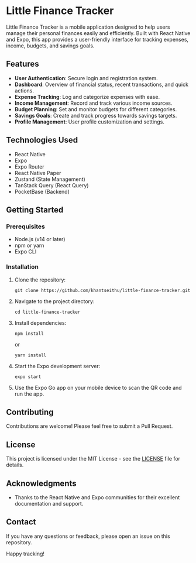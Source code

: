 # Little Finance Tracker

Little Finance Tracker is a mobile application designed to help users manage their personal finances easily and efficiently. Built with React Native and Expo, this app provides a user-friendly interface for tracking expenses, income, budgets, and savings goals.

## Features

- **User Authentication**: Secure login and registration system.
- **Dashboard**: Overview of financial status, recent transactions, and quick actions.
- **Expense Tracking**: Log and categorize expenses with ease.
- **Income Management**: Record and track various income sources.
- **Budget Planning**: Set and monitor budgets for different categories.
- **Savings Goals**: Create and track progress towards savings targets.
- **Profile Management**: User profile customization and settings.

## Technologies Used

- React Native
- Expo
- Expo Router
- React Native Paper
- Zustand (State Management)
- TanStack Query (React Query)
- PocketBase (Backend)

## Getting Started

### Prerequisites

- Node.js (v14 or later)
- npm or yarn
- Expo CLI

### Installation

1. Clone the repository:

   ```
   git clone https://github.com/khantseithu/little-finance-tracker.git
   ```

2. Navigate to the project directory:

   ```
   cd little-finance-tracker
   ```

3. Install dependencies:

   ```
   npm install
   ```

   or

   ```
   yarn install
   ```

4. Start the Expo development server:

   ```
   expo start
   ```

5. Use the Expo Go app on your mobile device to scan the QR code and run the app.

## Contributing

Contributions are welcome! Please feel free to submit a Pull Request.

## License

This project is licensed under the MIT License - see the [LICENSE](LICENSE) file for details.

## Acknowledgments

- Thanks to the React Native and Expo communities for their excellent documentation and support.

## Contact

If you have any questions or feedback, please open an issue on this repository.

Happy tracking!
